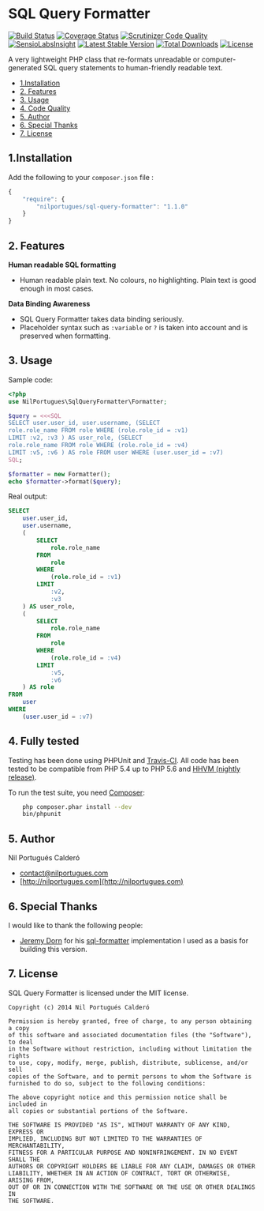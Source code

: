 SQL Query Formatter
=================

[![Build Status](https://travis-ci.org/nilportugues/sql-query-formatter.png)](https://travis-ci.org/nilportugues/sql-query-formatter) [![Coverage Status](https://img.shields.io/coveralls/nilportugues/sql-query-formatter.svg)](https://coveralls.io/r/nilportugues/sql-query-formatter?branch=master) [![Scrutinizer Code Quality](https://scrutinizer-ci.com/g/nilportugues/sql-query-formatter/badges/quality-score.png?b=master)](https://scrutinizer-ci.com/g/nilportugues/sql-query-formatter/?branch=master) [![SensioLabsInsight](https://insight.sensiolabs.com/projects/a57aa8f3-bbe1-43a5-941e-689d8435ab20/mini.png)](https://insight.sensiolabs.com/projects/a57aa8f3-bbe1-43a5-941e-689d8435ab20) [![Latest Stable Version](https://poser.pugx.org/nilportugues/sql-query-formatter/v/stable.svg)](https://packagist.org/packages/nilportugues/sql-query-formatter) [![Total Downloads](https://poser.pugx.org/nilportugues/sql-query-formatter/downloads.svg)](https://packagist.org/packages/nilportugues/sql-query-formatter) [![License](https://poser.pugx.org/nilportugues/sql-query-formatter/license.svg)](https://packagist.org/packages/nilportugues/sql-query-formatter) 


A very lightweight PHP class that re-formats unreadable or computer-generated SQL query statements to human-friendly readable text.

* [1.Installation](#block1)
* [2. Features](#block2)
* [3. Usage](#block3)
* [4. Code Quality](#block5)
* [5. Author](#block6)
* [6. Special Thanks](#block6)
* [7. License](#block7)

<a name="block1"></a>
## 1.Installation
Add the following to your `composer.json` file :

```js
{
    "require": {
        "nilportugues/sql-query-formatter": "1.1.0"
    }
}
```


<a name="block2"></a>
## 2. Features

**Human readable SQL formatting**

- Human readable plain text. No colours, no highlighting. Plain text is good enough in most cases.

**Data Binding Awareness**

- SQL Query Formatter takes data binding seriously.
- Placeholder syntax such as `:variable` or `?` is taken into account and is preserved when formatting.


<a name="block3"></a>
## 3. Usage

Sample code:
```php
<?php
use NilPortugues\SqlQueryFormatter\Formatter;

$query = <<<SQL
SELECT user.user_id, user.username, (SELECT 
role.role_name FROM role WHERE (role.role_id = :v1) 
LIMIT :v2, :v3 ) AS user_role, (SELECT 
role.role_name FROM role WHERE (role.role_id = :v4)
LIMIT :v5, :v6 ) AS role FROM user WHERE (user.user_id = :v7)
SQL;

$formatter = new Formatter();
echo $formatter->format($query);
```

Real output:
```sql
SELECT
    user.user_id,
    user.username,
    (
        SELECT
            role.role_name
        FROM
            role
        WHERE
            (role.role_id = :v1)
        LIMIT
            :v2,
            :v3
    ) AS user_role,
    (
        SELECT
            role.role_name
        FROM
            role
        WHERE
            (role.role_id = :v4)
        LIMIT
            :v5,
            :v6
    ) AS role
FROM
    user
WHERE
    (user.user_id = :v7)

```

<a name="block4"></a>
## 4. Fully tested
Testing has been done using PHPUnit and [Travis-CI](https://travis-ci.org). All code has been tested to be compatible from PHP 5.4 up to PHP 5.6 and [HHVM (nightly release)](http://hhvm.com/).

To run the test suite, you need [Composer](http://getcomposer.org):

```bash
    php composer.phar install --dev
    bin/phpunit
```


<a name="block5"></a>
## 5. Author
Nil Portugués Calderó

 - <contact@nilportugues.com>
 - [http://nilportugues.com](http://nilportugues.com)


<a name="block6"></a>
## 6. Special Thanks
I would like to thank the following people:

- [Jeremy Dorn](mailto:jeremy@jeremydorn.com) for his [sql-formatter](https://github.com/jdorn/sql-formatter) implementation I used as a basis for building this version.


<a name="block7"></a>
## 7. License
SQL Query Formatter is licensed under the MIT license.

```
Copyright (c) 2014 Nil Portugués Calderó

Permission is hereby granted, free of charge, to any person obtaining a copy
of this software and associated documentation files (the "Software"), to deal
in the Software without restriction, including without limitation the rights
to use, copy, modify, merge, publish, distribute, sublicense, and/or sell
copies of the Software, and to permit persons to whom the Software is
furnished to do so, subject to the following conditions:

The above copyright notice and this permission notice shall be included in
all copies or substantial portions of the Software.

THE SOFTWARE IS PROVIDED "AS IS", WITHOUT WARRANTY OF ANY KIND, EXPRESS OR
IMPLIED, INCLUDING BUT NOT LIMITED TO THE WARRANTIES OF MERCHANTABILITY,
FITNESS FOR A PARTICULAR PURPOSE AND NONINFRINGEMENT. IN NO EVENT SHALL THE
AUTHORS OR COPYRIGHT HOLDERS BE LIABLE FOR ANY CLAIM, DAMAGES OR OTHER
LIABILITY, WHETHER IN AN ACTION OF CONTRACT, TORT OR OTHERWISE, ARISING FROM,
OUT OF OR IN CONNECTION WITH THE SOFTWARE OR THE USE OR OTHER DEALINGS IN
THE SOFTWARE.
```
